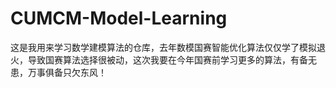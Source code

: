 # CUMCM-Model-Learning

这是我用来学习数学建模算法的仓库，去年数模国赛智能优化算法仅仅学了模拟退火，导致国赛算法选择很被动，这次我要在今年国赛前学习更多的算法，有备无患，万事俱备只欠东风！

